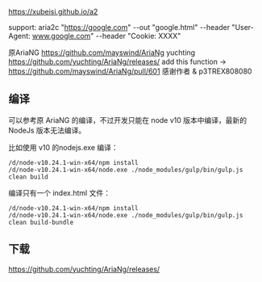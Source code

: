 https://xubeisi.github.io/a2

support: aria2c "https://google.com" --out "google.html" --header "User-Agent: www.google.com" --header "Cookie: XXXX"


原AriaNG https://github.com/mayswind/AriaNg
yuchting https://github.com/yuchting/AriaNg/releases/ add this function -> https://github.com/mayswind/AriaNg/pull/601
感谢作者 & p3TREX808080

## 编译
可以参考原 AriaNG 的编译，不过开发只能在 node v10 版本中编译，最新的 NodeJs 版本无法编译。

比如使用 v10 的nodejs.exe 编译：
```shell
/d/node-v10.24.1-win-x64/npm install
/d/node-v10.24.1-win-x64/node.exe ./node_modules/gulp/bin/gulp.js clean build
```

编译只有一个 index.html 文件：
```shell
/d/node-v10.24.1-win-x64/npm install
/d/node-v10.24.1-win-x64/node.exe ./node_modules/gulp/bin/gulp.js clean build-bundle
```

## 下载
https://github.com/yuchting/AriaNg/releases/ 






